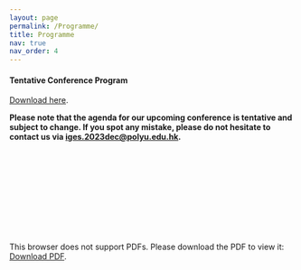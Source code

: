 ```yaml
---
layout: page
permalink: /Programme/
title: Programme
nav: true
nav_order: 4
---
```




#### Tentative Conference Program   ####

[Download here](../assets/pdf/IGES2023_Program_V1.pdf).


**Please note that the agenda for our upcoming conference is tentative and subject to change. If you spot any mistake, please do not hesitate to contact us via iges.2023dec@polyu.edu.hk.**



<object data="https://iges2023.github.io/assets/pdf/IGES2023_Program_V1.pdf" type="application/pdf" width="100%" height="600px">
    <embed src="https://iges2023.github.io/assets/pdf/IGES2023_Program_V1.pdf">
        <p>This browser does not support PDFs. Please download the PDF to view it: <a href="https://iges2023.github.io/assets/pdf/IGES2023_Program_V1.pdf">Download PDF</a>.</p>
    </embed>
</object>


<!-- | **Date**{: .h5} | **Event**{: .h5} |
| :-----: | :-----: |
| **November 30** | **Registration** |
| **December 1** | **Scientific program** |
| **December 2** | **Scientific program** |
| **December 3** | **Field trip (optional)** |
| **December 4** | **Field trip (optional)** |
{: .table}
{: .table-striped} -->


<!-- | **Time (HKT)**{: .h5} | **Event**{: .h5} |
| :-----: | :-----: |
| 8:50 | **Introduction and opening remarks** |
| 9:00 | **Keynote**  |
| 9:30 | **Keynote**  |
| 10:00 | **Keynote** |
| 11:00 | **Panel discussion** |
| 12:00 | **Contributed talk**: Contributed talk 1: TBC|
| 12:10 | **Contributed talk**: Contributed talk 2: TBC|
| 12:20 | **Contributed talk**: Contributed talk 3: TBC|
| 12:30 | **Lunch break** |
| 13:30 | **Keynote** |
| 14:00 | **Keynote** |
| 14:30 | **Contributed talk**: Contributed talk 1: TBC |
| 14:40 | **Contributed talk**: Contributed talk 1: TBC|
| 14:50 | **Contributed talk**: Contributed talk 1: TBC |
| 15:55 | **Award announcement** |
| 16:00 | **Keynote** |
| 16:30 | **Keynote** |
{: .table}
{: .table-striped} -->

